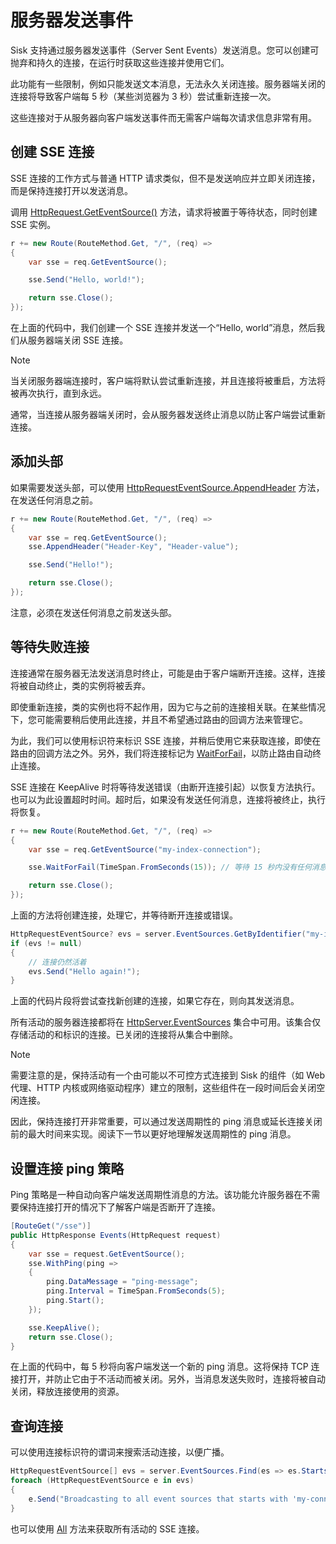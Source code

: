 # 服务器发送事件

Sisk 支持通过服务器发送事件（Server Sent Events）发送消息。您可以创建可抛弃和持久的连接，在运行时获取这些连接并使用它们。

此功能有一些限制，例如只能发送文本消息，无法永久关闭连接。服务器端关闭的连接将导致客户端每 5 秒（某些浏览器为 3 秒）尝试重新连接一次。

这些连接对于从服务器向客户端发送事件而无需客户端每次请求信息非常有用。

## 创建 SSE 连接

SSE 连接的工作方式与普通 HTTP 请求类似，但不是发送响应并立即关闭连接，而是保持连接打开以发送消息。

调用 [HttpRequest.GetEventSource()](/api/Sisk.Core.Http.HttpRequest.GetEventSource) 方法，请求将被置于等待状态，同时创建 SSE 实例。

```cs
r += new Route(RouteMethod.Get, "/", (req) =>
{
    var sse = req.GetEventSource();

    sse.Send("Hello, world!");

    return sse.Close();
});
```

在上面的代码中，我们创建一个 SSE 连接并发送一个“Hello, world”消息，然后我们从服务器端关闭 SSE 连接。

> [!NOTE]
> 当关闭服务器端连接时，客户端将默认尝试重新连接，并且连接将被重启，方法将被再次执行，直到永远。
>
> 通常，当连接从服务器端关闭时，会从服务器发送终止消息以防止客户端尝试重新连接。

## 添加头部

如果需要发送头部，可以使用 [HttpRequestEventSource.AppendHeader](/api/Sisk.Core.Http.Streams.HttpRequestEventSource.AppendHeader) 方法，在发送任何消息之前。

```cs
r += new Route(RouteMethod.Get, "/", (req) =>
{
    var sse = req.GetEventSource();
    sse.AppendHeader("Header-Key", "Header-value");

    sse.Send("Hello!");

    return sse.Close();
});
```

注意，必须在发送任何消息之前发送头部。

## 等待失败连接

连接通常在服务器无法发送消息时终止，可能是由于客户端断开连接。这样，连接将被自动终止，类的实例将被丢弃。

即使重新连接，类的实例也将不起作用，因为它与之前的连接相关联。在某些情况下，您可能需要稍后使用此连接，并且不希望通过路由的回调方法来管理它。

为此，我们可以使用标识符来标识 SSE 连接，并稍后使用它来获取连接，即使在路由的回调方法之外。另外，我们将连接标记为 [WaitForFail](/api/Sisk.Core.Http.Streams.HttpRequestEventSource.WaitForFail)，以防止路由自动终止连接。

SSE 连接在 KeepAlive 时将等待发送错误（由断开连接引起）以恢复方法执行。也可以为此设置超时时间。超时后，如果没有发送任何消息，连接将被终止，执行将恢复。

```cs
r += new Route(RouteMethod.Get, "/", (req) =>
{
    var sse = req.GetEventSource("my-index-connection");

    sse.WaitForFail(TimeSpan.FromSeconds(15)); // 等待 15 秒内没有任何消息发送后终止连接

    return sse.Close();
});
```

上面的方法将创建连接，处理它，并等待断开连接或错误。

```cs
HttpRequestEventSource? evs = server.EventSources.GetByIdentifier("my-index-connection");
if (evs != null)
{
    // 连接仍然活着
    evs.Send("Hello again!");
}
```

上面的代码片段将尝试查找新创建的连接，如果它存在，则向其发送消息。

所有活动的服务器连接都将在 [HttpServer.EventSources](/api/Sisk.Core.Http.HttpServer.EventSources) 集合中可用。该集合仅存储活动的和标识的连接。已关闭的连接将从集合中删除。

> [!NOTE]
> 需要注意的是，保持活动有一个由可能以不可控方式连接到 Sisk 的组件（如 Web 代理、HTTP 内核或网络驱动程序）建立的限制，这些组件在一段时间后会关闭空闲连接。
>
> 因此，保持连接打开非常重要，可以通过发送周期性的 ping 消息或延长连接关闭前的最大时间来实现。阅读下一节以更好地理解发送周期性的 ping 消息。

## 设置连接 ping 策略

Ping 策略是一种自动向客户端发送周期性消息的方法。该功能允许服务器在不需要保持连接打开的情况下了解客户端是否断开了连接。

```cs
[RouteGet("/sse")]
public HttpResponse Events(HttpRequest request)
{
    var sse = request.GetEventSource();
    sse.WithPing(ping =>
    {
        ping.DataMessage = "ping-message";
        ping.Interval = TimeSpan.FromSeconds(5);
        ping.Start();
    });

    sse.KeepAlive();
    return sse.Close();
}
```

在上面的代码中，每 5 秒将向客户端发送一个新的 ping 消息。这将保持 TCP 连接打开，并防止它由于不活动而被关闭。另外，当消息发送失败时，连接将被自动关闭，释放连接使用的资源。

## 查询连接

可以使用连接标识符的谓词来搜索活动连接，以便广播。

```cs
HttpRequestEventSource[] evs = server.EventSources.Find(es => es.StartsWith("my-connection-"));
foreach (HttpRequestEventSource e in evs)
{
    e.Send("Broadcasting to all event sources that starts with 'my-connection-'");
}
```

也可以使用 [All](/api/Sisk.Core.Http.Streams.HttpEventSourceCollection.All) 方法来获取所有活动的 SSE 连接。
